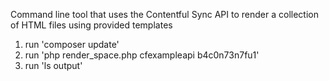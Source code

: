 Command line tool that uses the Contentful Sync API to render a collection of HTML files using provided templates
1. run 'composer update'
2. run 'php render_space.php cfexampleapi b4c0n73n7fu1'
3. run 'ls output'
